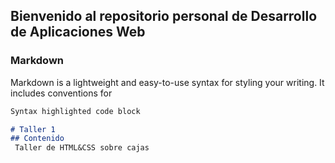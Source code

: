 ## Bienvenido al repositorio personal de Desarrollo de Aplicaciones Web

### Markdown

Markdown is a lightweight and easy-to-use syntax for styling your writing. It includes conventions for

```markdown
Syntax highlighted code block

# Taller 1
## Contenido
 Taller de HTML&CSS sobre cajas
